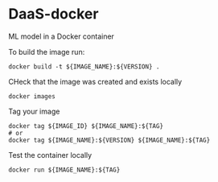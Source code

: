 # DaaS-docker
ML model in a Docker container

To build the image run:

    docker build -t ${IMAGE_NAME}:${VERSION} .

CHeck that the image was created and exists locally
    
    docker images
    
Tag your image

    docker tag ${IMAGE_ID} ${IMAGE_NAME}:${TAG}
    # or
    docker tag ${IMAGE_NAME}:${VERSION} ${IMAGE_NAME}:${TAG}
    
Test the container locally

    docker run ${IMAGE_NAME}:${TAG}
